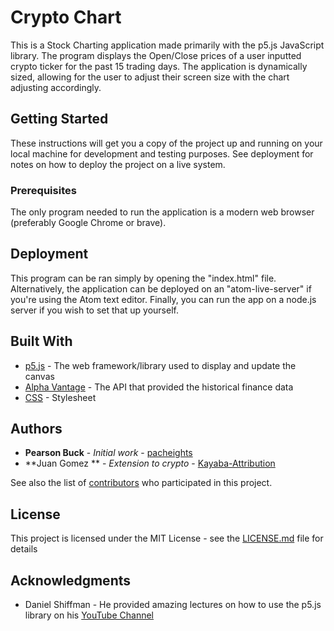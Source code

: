 # Crypto Chart

This is a Stock Charting application made primarily with the p5.js JavaScript library. The program displays
the Open/Close prices of a user inputted crypto ticker for the past 15 trading days. The application is
dynamically sized, allowing for the user to adjust their screen size with the chart adjusting accordingly.

## Getting Started

These instructions will get you a copy of the project up and running on your local machine for development and testing purposes. See deployment for notes on how to deploy the project on a live system.

### Prerequisites

The only program needed to run the application is a modern web browser (preferably Google Chrome or brave).

## Deployment

This program can be ran simply by opening the "index.html" file. Alternatively, the application can be deployed on an "atom-live-server" if you're using the Atom text editor. Finally, you can run the app on a node.js server if you wish to set that up yourself.

## Built With

* [p5.js](https://p5js.org/) - The web framework/library used to display and update the canvas
* [Alpha Vantage](https://www.alphavantage.co/) - The API that provided the historical finance data
* [CSS](https://developer.mozilla.org/en-US/docs/Web/CSS) - Stylesheet

## Authors

* **Pearson Buck** - *Initial work* - [pacheights](https://github.com/pacheights)
* **Juan Gomez ** - *Extension to crypto* - [Kayaba-Attribution](https://github.com/Kayaba-Attribution)

See also the list of [contributors](https://github.com/your/project/contributors) who participated in this project.

## License

This project is licensed under the MIT License - see the [LICENSE.md](LICENSE.md) file for details

## Acknowledgments

* Daniel Shiffman - He provided amazing lectures on how to use the p5.js library on his [YouTube Channel](https://youtube.com/shiffman)
